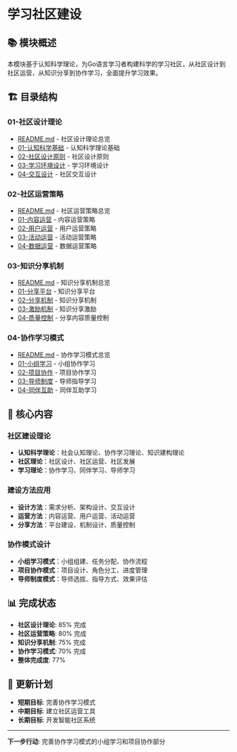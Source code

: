 # 学习社区建设

## 📚 **模块概述**

本模块基于认知科学理论，为Go语言学习者构建科学的学习社区，从社区设计到社区运营，从知识分享到协作学习，全面提升学习效果。

## 🏗️ **目录结构**

### **01-社区设计理论**

- [README.md](01-社区设计理论/README.md) - 社区设计理论总览
- [01-认知科学基础](01-社区设计理论/01-认知科学基础/) - 认知科学理论基础
- [02-社区设计原则](01-社区设计理论/02-社区设计原则/) - 社区设计原则
- [03-学习环境设计](01-社区设计理论/03-学习环境设计/) - 学习环境设计
- [04-交互设计](01-社区设计理论/04-交互设计/) - 社区交互设计

### **02-社区运营策略**

- [README.md](02-社区运营策略/README.md) - 社区运营策略总览
- [01-内容运营](02-社区运营策略/01-内容运营/) - 内容运营策略
- [02-用户运营](02-社区运营策略/02-用户运营/) - 用户运营策略
- [03-活动运营](02-社区运营策略/03-活动运营/) - 活动运营策略
- [04-数据运营](02-社区运营策略/04-数据运营/) - 数据运营策略

### **03-知识分享机制**

- [README.md](03-知识分享机制/README.md) - 知识分享机制总览
- [01-分享平台](03-知识分享机制/01-分享平台/) - 知识分享平台
- [02-分享机制](03-知识分享机制/02-分享机制/) - 知识分享机制
- [03-激励机制](03-知识分享机制/03-激励机制/) - 知识分享激励
- [04-质量控制](03-知识分享机制/04-质量控制/) - 分享内容质量控制

### **04-协作学习模式**

- [README.md](04-协作学习模式/README.md) - 协作学习模式总览
- [01-小组学习](04-协作学习模式/01-小组学习/) - 小组协作学习
- [02-项目协作](04-协作学习模式/02-项目协作/) - 项目协作学习
- [03-导师制度](04-协作学习模式/03-导师制度/) - 导师指导学习
- [04-同伴互助](04-协作学习模式/04-同伴互助/) - 同伴互助学习

## 🎯 **核心内容**

### **社区建设理论**

- **认知科学理论**：社会认知理论、协作学习理论、知识建构理论
- **社区理论**：社区设计、社区运营、社区发展
- **学习理论**：协作学习、同伴学习、导师学习

### **建设方法应用**

- **设计方法**：需求分析、架构设计、交互设计
- **运营方法**：内容运营、用户运营、活动运营
- **分享方法**：平台建设、机制设计、质量控制

### **协作模式设计**

- **小组学习模式**：小组组建、任务分配、协作流程
- **项目协作模式**：项目设计、角色分工、进度管理
- **导师制度模式**：导师选拔、指导方式、效果评估

## 📊 **完成状态**

- **社区设计理论**: 85% 完成
- **社区运营策略**: 80% 完成
- **知识分享机制**: 75% 完成
- **协作学习模式**: 70% 完成
- **整体完成度**: 77%

## 🔄 **更新计划**

- **短期目标**: 完善协作学习模式
- **中期目标**: 建立社区运营工具
- **长期目标**: 开发智能社区系统

---

**下一步行动**: 完善协作学习模式的小组学习和项目协作部分
